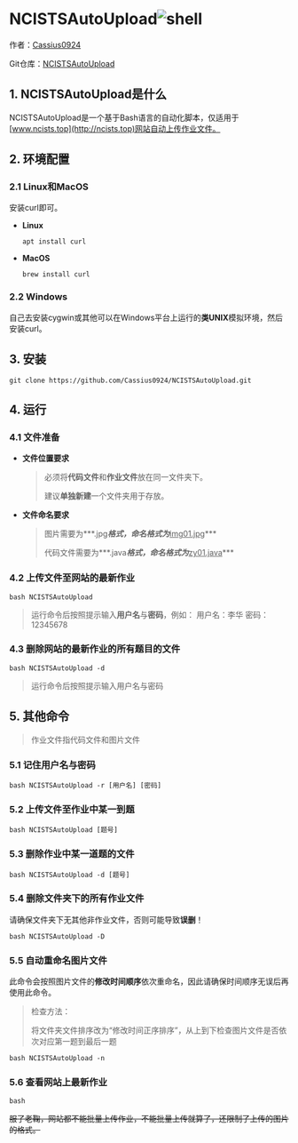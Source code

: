 # NCISTSAutoUpload![shell](https://img.shields.io/badge/Shell-Bash-blue)

作者：[Cassius0924](https://www.github.com/Cassius0924)

Git仓库：[NCISTSAutoUpload](https://www.github.com/Cassius0924/NCISTSAutoUpload)



## 1. NCISTSAutoUpload是什么

NCISTSAutoUpload是一个基于Bash语言的自动化脚本，仅适用于[www.ncists.top](http://ncists.top)网站自动上传作业文件。



## 2. 环境配置

### 2.1 Linux和MacOS

安装curl即可。

- **Linux**

  ```shell
  apt install curl
  ```

  

- **MacOS**

  ```shell
  brew install curl
  ```

  

### 2.2 Windows

自己去安装cygwin或其他可以在Windows平台上运行的**类UNIX**模拟环境，然后安装curl。



## 3. 安装

```shell
git clone https://github.com/Cassius0924/NCISTSAutoUpload.git
```



## 4. 运行

### 4.1 文件准备

- **文件位置要求**

  > 必须将**代码文件**和**作业文件**放在同一文件夹下。
  >
  > 建议**单独新建**一个文件夹用于存放。

- **文件命名要求**

  > 图片需要为***.jpg***格式，命名格式为***<u>img01.jpg</u>***
  >
  > 代码文件需要为***.java***格式，命名格式为***<u>zy01.java</u>***



### 4.2 上传文件至网站的最新作业

```shell
bash NCISTSAutoUpload
```

> 运行命令后按照提示输入**用户名**与**密码**，例如：
> 用户名：李华
> 密码：12345678



### 4.3 删除网站的最新作业的所有题目的文件

```shell
bash NCISTSAutoUpload -d
```

>  运行命令后按照提示输入用户名与密码



## 5. 其他命令

> 作业文件指代码文件和图片文件

### 5.1 记住用户名与密码

```shell
bash NCISTSAutoUpload -r [用户名] [密码]
```



### 5.2 上传文件至作业中某一到题

```shell
bash NCISTSAutoUpload [题号]
```



### 5.3 删除作业中某一道题的文件

```shell
bash NCISTSAutoUpload -d [题号]
```



### 5.4 删除文件夹下的所有作业文件

请确保文件夹下无其他非作业文件，否则可能导致**误删**！

```shell
bash NCISTSAutoUpload -D
```



### 5.5 自动重命名图片文件

此命令会按照图片文件的**修改时间顺序**依次重命名，因此请确保时间顺序无误后再使用此命令。

> 检查方法：
>
> 将文件夹文件排序改为“修改时间正序排序”，从上到下检查图片文件是否依次对应第一题到最后一题

```shell
bash NCISTSAutoUpload -n
```



### 5.6 查看网站上最新作业

```shell
bash 
```





<s>服了老鞠，网站都不能批量上传作业，不能批量上传就算了，还限制了上传的图片的格式。</s>



[https:// www.github.com/Cassius0924]: 
[www.github.com/Cassius0924]: 
